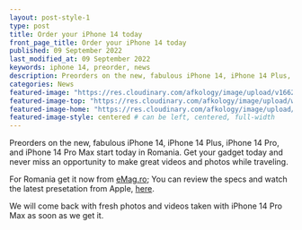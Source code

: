 ```yaml
---
layout: post-style-1
type: post
title: Order your iPhone 14 today
front_page_title: Order your iPhone 14 today
published: 09 September 2022
last_modified_at: 09 September 2022
keywords: iphone 14, preorder, news
description: Preorders on the new, fabulous iPhone 14, iPhone 14 Plus, iPhone 14 Pro, and iPhone 14 Pro Max.
categories: News
featured-image: "https://res.cloudinary.com/afkology/image/upload/v1662710947/news/iphone14_kvpdor.jpg" # full size
featured-image-top: "https://res.cloudinary.com/afkology/image/upload/w_600,c_scale,f_auto/v1662710947/news/iphone14_kvpdor.webp" # width - 1200
featured-image-home: "https://res.cloudinary.com/afkology/image/upload/w_800,c_scale,f_auto/v1662710947/news/iphone14_kvpdor.webp" # width - 600
featured-image-style: centered # can be left, centered, full-width
---
```

Preorders on the new, fabulous iPhone 14, iPhone 14 Plus, iPhone 14 Pro, and iPhone 14 Pro Max start today in Romania. Get your gadget today and never miss an opportunity to make great videos and photos while traveling.

For Romania get it now from [eMag.ro](https://l.profitshare.ro/l/10802145); You can review the specs and watch the latest presetation from Apple, [here](https://www.apple.com/iphone-14-pro/).

We will come back with fresh photos and videos taken with iPhone 14 Pro Max as soon as we get it.